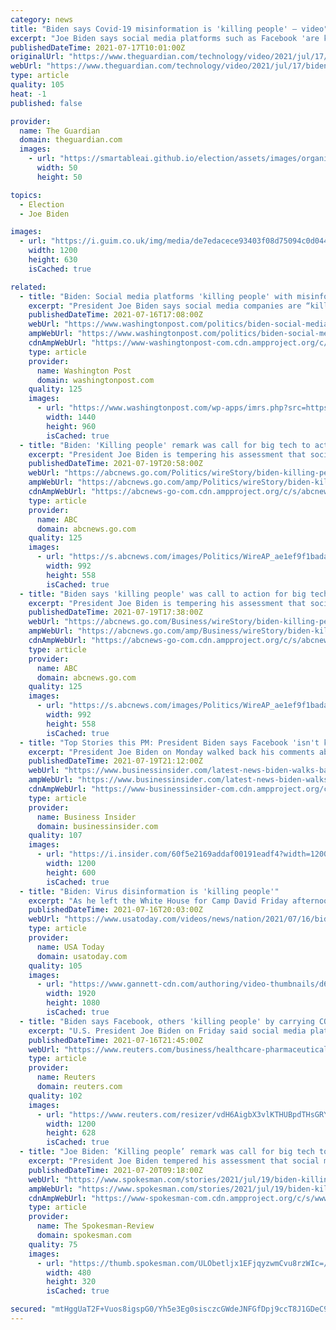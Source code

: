 ```yaml
---
category: news
title: "Biden says Covid-19 misinformation is 'killing people' – video"
excerpt: "Joe Biden says social media platforms such as Facebook 'are killing people' for allowing misinformation about coronavirus vaccines to be posted."
publishedDateTime: 2021-07-17T10:01:00Z
originalUrl: "https://www.theguardian.com/technology/video/2021/jul/17/biden-says-covid-19-misinformation-is-killing-people-video?via=indexdotco"
webUrl: "https://www.theguardian.com/technology/video/2021/jul/17/biden-says-covid-19-misinformation-is-killing-people-video?via=indexdotco"
type: article
quality: 105
heat: -1
published: false

provider:
  name: The Guardian
  domain: theguardian.com
  images:
    - url: "https://smartableai.github.io/election/assets/images/organizations/theguardian.com-50x50.jpg"
      width: 50
      height: 50

topics:
  - Election
  - Joe Biden

images:
  - url: "https://i.guim.co.uk/img/media/de7edacece93403f08d75094c0d0440e5f1f8247/0_15_3500_2101/master/3500.jpg?width=1200&height=630&quality=85&auto=format&fit=crop&overlay-align=bottom%2Cleft&overlay-width=100p&overlay-base64=L2ltZy9zdGF0aWMvb3ZlcmxheXMvdGctZGVmYXVsdC5wbmc&enable=upscale&s=458fed88c7b2a2eee5e48de906d4f44d"
    width: 1200
    height: 630
    isCached: true

related:
  - title: "Biden: Social media platforms 'killing people' with misinfo"
    excerpt: "President Joe Biden says social media companies are “killing people” by failing to police misinformation on their platforms about the COVID-19 vaccines"
    publishedDateTime: 2021-07-16T17:08:00Z
    webUrl: "https://www.washingtonpost.com/politics/biden-social-media-platforms-killing-people-with-misinfo/2021/07/16/1e5944f8-e677-11eb-88c5-4fd6382c47cb_story.html"
    ampWebUrl: "https://www.washingtonpost.com/politics/biden-social-media-platforms-killing-people-with-misinfo/2021/07/16/1e5944f8-e677-11eb-88c5-4fd6382c47cb_story.html?outputType=amp"
    cdnAmpWebUrl: "https://www-washingtonpost-com.cdn.ampproject.org/c/s/www.washingtonpost.com/politics/biden-social-media-platforms-killing-people-with-misinfo/2021/07/16/1e5944f8-e677-11eb-88c5-4fd6382c47cb_story.html?outputType=amp"
    type: article
    provider:
      name: Washington Post
      domain: washingtonpost.com
    quality: 125
    images:
      - url: "https://www.washingtonpost.com/wp-apps/imrs.php?src=https://arc-anglerfish-washpost-prod-washpost.s3.amazonaws.com/public/ZRI5GLHGNAI6XCGFJ7LDQLCHZM.jpg&w=1440"
        width: 1440
        height: 960
        isCached: true
  - title: "Biden: 'Killing people' remark was call for big tech to act"
    excerpt: "President Joe Biden is tempering his assessment that social media giants are “killing people” by hosting misinformation about the COVID-19 vaccines on their platforms"
    publishedDateTime: 2021-07-19T20:58:00Z
    webUrl: "https://abcnews.go.com/Politics/wireStory/biden-killing-people-call-action-big-tech-78929140"
    ampWebUrl: "https://abcnews.go.com/amp/Politics/wireStory/biden-killing-people-call-action-big-tech-78929140"
    cdnAmpWebUrl: "https://abcnews-go-com.cdn.ampproject.org/c/s/abcnews.go.com/amp/Politics/wireStory/biden-killing-people-call-action-big-tech-78929140"
    type: article
    provider:
      name: ABC
      domain: abcnews.go.com
    quality: 125
    images:
      - url: "https://s.abcnews.com/images/Politics/WireAP_ae1ef9f1bada4fafadcd0384a152cc0a_16x9_992.jpg"
        width: 992
        height: 558
        isCached: true
  - title: "Biden says 'killing people' was call to action for big tech"
    excerpt: "President Joe Biden is tempering his assessment that social media giants are “killing people” by hosting misinformation about the COVID-19 vaccines on their platforms"
    publishedDateTime: 2021-07-19T17:38:00Z
    webUrl: "https://abcnews.go.com/Business/wireStory/biden-killing-people-call-action-big-tech-78929380"
    ampWebUrl: "https://abcnews.go.com/amp/Business/wireStory/biden-killing-people-call-action-big-tech-78929380"
    cdnAmpWebUrl: "https://abcnews-go-com.cdn.ampproject.org/c/s/abcnews.go.com/amp/Business/wireStory/biden-killing-people-call-action-big-tech-78929380"
    type: article
    provider:
      name: ABC
      domain: abcnews.go.com
    quality: 125
    images:
      - url: "https://s.abcnews.com/images/Politics/WireAP_ae1ef9f1bada4fafadcd0384a152cc0a_16x9_992.jpg"
        width: 992
        height: 558
        isCached: true
  - title: "Top Stories this PM: President Biden says Facebook 'isn't killing people'; Guantánamo Bay detainee released"
    excerpt: "President Joe Biden on Monday walked back his comments about Facebook \"killing people,\" but he called on the company to work harder to remove misinformation on its platform."
    publishedDateTime: 2021-07-19T21:12:00Z
    webUrl: "https://www.businessinsider.com/latest-news-biden-walks-back-comments-about-facebook-killing-people-2021-7"
    ampWebUrl: "https://www.businessinsider.com/latest-news-biden-walks-back-comments-about-facebook-killing-people-2021-7?amp"
    cdnAmpWebUrl: "https://www-businessinsider-com.cdn.ampproject.org/c/s/www.businessinsider.com/latest-news-biden-walks-back-comments-about-facebook-killing-people-2021-7?amp"
    type: article
    provider:
      name: Business Insider
      domain: businessinsider.com
    quality: 107
    images:
      - url: "https://i.insider.com/60f5e2169addaf00191eadf4?width=1200&format=jpeg"
        width: 1200
        height: 600
        isCached: true
  - title: "Biden: Virus disinformation is 'killing people'"
    excerpt: "As he left the White House for Camp David Friday afternoon, President Joe Biden warned the unchecked spread of disinformation about COVID-19 and vaccines is having deadly consequences. (July 16)"
    publishedDateTime: 2021-07-16T20:03:00Z
    webUrl: "https://www.usatoday.com/videos/news/nation/2021/07/16/biden-virus-disinformation-killing-people/7996321002/"
    type: article
    provider:
      name: USA Today
      domain: usatoday.com
    quality: 105
    images:
      - url: "https://www.gannett-cdn.com/authoring/video-thumbnails/d6fe8e2f-34ae-4357-a382-066be3edcbb5_poster.jpg?quality=10"
        width: 1920
        height: 1080
        isCached: true
  - title: "Biden says Facebook, others 'killing people' by carrying COVID misinformation"
    excerpt: "U.S. President Joe Biden on Friday said social media platforms like Facebook (FB.O) \"are killing people\" for allowing misinformation about coronavirus vaccines to be posted on its platform, as the administration continued criticizing the company."
    publishedDateTime: 2021-07-16T21:45:00Z
    webUrl: "https://www.reuters.com/business/healthcare-pharmaceuticals/white-house-says-facebooks-steps-stop-vaccine-misinformation-are-inadequate-2021-07-16/"
    type: article
    provider:
      name: Reuters
      domain: reuters.com
    quality: 102
    images:
      - url: "https://www.reuters.com/resizer/vdH6AigbX3vlKTHUBpdTHsGRYIc=/1200x628/smart/filters:quality(80)/cloudfront-us-east-2.images.arcpublishing.com/reuters/4BXXPSHJLFJZLDJ6ITX527BNOI.jpg"
        width: 1200
        height: 628
        isCached: true
  - title: "Joe Biden: ‘Killing people’ remark was call for big tech to act"
    excerpt: "President Joe Biden tempered his assessment that social media giants are “killing people” by hosting misinformation about the COVID-19 vaccines on their platforms, saying Monday that he hoped they would not take it “personally” and instead would act to save lives."
    publishedDateTime: 2021-07-20T09:18:00Z
    webUrl: "https://www.spokesman.com/stories/2021/jul/19/biden-killing-people-remark-was-call-for-big-tech-/"
    ampWebUrl: "https://www.spokesman.com/stories/2021/jul/19/biden-killing-people-remark-was-call-for-big-tech-/?amp-content=amp"
    cdnAmpWebUrl: "https://www-spokesman-com.cdn.ampproject.org/c/s/www.spokesman.com/stories/2021/jul/19/biden-killing-people-remark-was-call-for-big-tech-/?amp-content=amp"
    type: article
    provider:
      name: The Spokesman-Review
      domain: spokesman.com
    quality: 75
    images:
      - url: "https://thumb.spokesman.com/ULObetljx1EFjqyzwmCvu8rzWIc=/480x0/media.spokesman.com/photos/2021/07/19/60f5c318e6607.hires.jpg"
        width: 480
        height: 320
        isCached: true

secured: "mtHggUaT2F+Vuos8igspG0/Yh5e3Eg0sisczcGWdeJNFGfDpj9ccT8J1GDeC9P0IMyw7nC1N3msUsikCCJVSPhVx+4HbLJOX4MojozokuC5eM3e9RsonC2EIcrF4fsPQsiz+czhL6cUcldkI6r6jrpPY7Q8RHCytoF5wjdsArG7vXea08dUYa28KkUNX9fVKVO6VA8SbFelxN4F2ArWHmemgGN473+pkoKKIAOcvG9AevedAF/JQBTdnUjP08AyOn338lxCtYklJGizdFNgKtQjaN4obVzipAThH/lDppTx0ZQRyA/fFgZ0cRQGDpGbvyvtJR54C+A3v8oX035lZNgUV1cm5Kfzllkry9QfSkoY=;pvugiXT3IGw4+aNjpAqhpw=="
---
```


